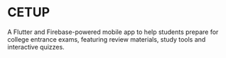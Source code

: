 # CETUP
A Flutter and Firebase-powered mobile app to help students prepare for college entrance exams, featuring review materials, study tools and interactive quizzes.
